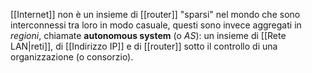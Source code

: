 [[Internet]] non è un insieme di [[router]] "sparsi" nel mondo che sono interconnessi tra loro in modo casuale, questi sono invece aggregati in _regioni_, chiamate __autonomous system__ (o _AS_): un insieme di [[Rete LAN|reti]], di [[Indirizzo IP]] e di [[router]] sotto il controllo di una organizzazione (o consorzio).